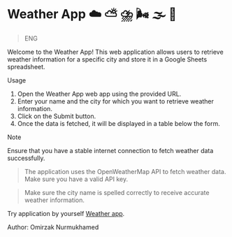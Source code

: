 # Weather App :cloud: :partly_sunny: :cloud_with_lightning_and_rain: :wind_face: :fog: :rainbow:
> ENG

Welcome to the Weather App! This web application allows users to retrieve weather information for a specific city and store it in a Google Sheets spreadsheet.

Usage
1. Open the Weather App web app using the provided URL.
2. Enter your name and the city for which you want to retrieve weather information.
3. Click on the Submit button.
4. Once the data is fetched, it will be displayed in a table below the form.

> [!NOTE]
> Ensure that you have a stable internet connection to fetch weather data successfully.

> The application uses the OpenWeatherMap API to fetch weather data. Make sure you have a valid API key.

> Make sure the city name is spelled correctly to receive accurate weather information.

Try application by yourself [Weather app](https://script.google.com/macros/s/AKfycbzgY3jP7lpxjFUGeQOucyp4ysvbMZ2LXJRz3WXi6JbmigUgsx5sHrg32_Oj496TSLUvhg/exec).

Author: Omirzak Nurmukhamed

